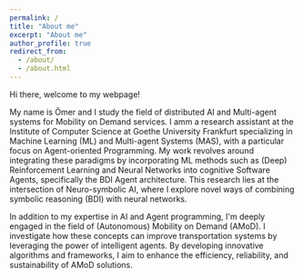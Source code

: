 ```yaml
---
permalink: /
title: "About me"
excerpt: "About me"
author_profile: true
redirect_from: 
  - /about/
  - /about.html
---
```


Hi there, welcome to my webpage!

My name is Ömer and I study the field of distributed AI and Multi-agent systems for Mobility on Demand services. I amm a research assistant at the Institute of Computer Science at Goethe University Frankfurt specializing in Machine Learning (ML) and Multi-agent Systems (MAS), with a particular focus on Agent-oriented Programming. My work revolves around integrating these paradigms by incorporating ML methods such as (Deep) Reinforcement Learning and Neural Networks into cognitive Software Agents, specifically the BDI Agent architecture. This research lies at the intersection of Neuro-symbolic AI, where I explore novel ways of combining symbolic reasoning (BDI) with neural networks.

In addition to my expertise in AI and Agent programming, I'm deeply engaged in the field of (Autonomous) Mobility on Demand (AMoD). I investigate how these concepts can improve transportation systems by leveraging the power of intelligent agents. By developing innovative algorithms and frameworks, I aim to enhance the efficiency, reliability, and sustainability of AMoD solutions.

<!---I invite you to explore my research projects, publications, and code repositories, where I share my latest findings and contributions.--->
